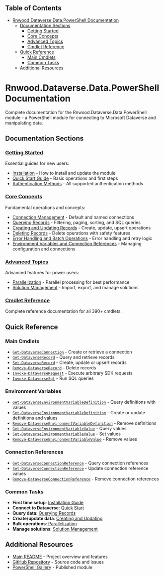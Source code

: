 <!-- START doctoc generated TOC please keep comment here to allow auto update -->
<!-- DON'T EDIT THIS SECTION, INSTEAD RE-RUN doctoc TO UPDATE -->
## Table of Contents

- [Rnwood.Dataverse.Data.PowerShell Documentation](#rnwooddataversedatapowershell-documentation)
  - [Documentation Sections](#documentation-sections)
    - [Getting Started](#getting-started)
    - [Core Concepts](#core-concepts)
    - [Advanced Topics](#advanced-topics)
    - [Cmdlet Reference](#cmdlet-reference)
  - [Quick Reference](#quick-reference)
    - [Main Cmdlets](#main-cmdlets)
    - [Common Tasks](#common-tasks)
  - [Additional Resources](#additional-resources)

<!-- END doctoc generated TOC please keep comment here to allow auto update -->

# Rnwood.Dataverse.Data.PowerShell Documentation

<!-- TOC -->
<!-- /TOC -->

Complete documentation for the Rnwood.Dataverse.Data.PowerShell module - a PowerShell module for connecting to Microsoft Dataverse and manipulating data.

## Documentation Sections

### [Getting Started](getting-started/)
Essential guides for new users:
- [Installation](getting-started/installation.md) - How to install and update the module
- [Quick Start Guide](getting-started/quickstart.md) - Basic operations and first steps
- [Authentication Methods](getting-started/authentication.md) - All supported authentication methods

### [Core Concepts](core-concepts/)
Fundamental operations and concepts:
- [Connection Management](core-concepts/connections.md) - Default and named connections
- [Querying Records](core-concepts/querying.md) - Filtering, paging, sorting, and SQL queries
- [Creating and Updating Records](core-concepts/creating-updating.md) - Create, update, upsert operations
- [Deleting Records](core-concepts/deleting.md) - Delete operations with safety features
- [Error Handling and Batch Operations](core-concepts/error-handling.md) - Error handling and retry logic
- [Environment Variables and Connection References](core-concepts/environment-variables-connection-references.md) - Managing configuration and connections

### [Advanced Topics](advanced/)
Advanced features for power users:
- [Parallelization](advanced/parallelization.md) - Parallel processing for best performance
- [Solution Management](advanced/solution-management.md) - Import, export, and manage solutions

### [Cmdlet Reference](../Rnwood.Dataverse.Data.PowerShell/docs/)
Complete reference documentation for all 390+ cmdlets.

## Quick Reference

### Main Cmdlets
- [`Get-DataverseConnection`](../Rnwood.Dataverse.Data.PowerShell/docs/Get-DataverseConnection.md) - Create or retrieve a connection
- [`Get-DataverseRecord`](../Rnwood.Dataverse.Data.PowerShell/docs/Get-DataverseRecord.md) - Query and retrieve records
- [`Set-DataverseRecord`](../Rnwood.Dataverse.Data.PowerShell/docs/Set-DataverseRecord.md) - Create, update or upsert records
- [`Remove-DataverseRecord`](../Rnwood.Dataverse.Data.PowerShell/docs/Remove-DataverseRecord.md) - Delete records
- [`Invoke-DataverseRequest`](../Rnwood.Dataverse.Data.PowerShell/docs/Invoke-DataverseRequest.md) - Execute arbitrary SDK requests
- [`Invoke-DataverseSql`](../Rnwood.Dataverse.Data.PowerShell/docs/Invoke-DataverseSql.md) - Run SQL queries

### Environment Variables
- [`Get-DataverseEnvironmentVariableDefinition`](../Rnwood.Dataverse.Data.PowerShell/docs/Get-DataverseEnvironmentVariableDefinition.md) - Query definitions with values
- [`Set-DataverseEnvironmentVariableDefinition`](../Rnwood.Dataverse.Data.PowerShell/docs/Set-DataverseEnvironmentVariableDefinition.md) - Create or update definitions and values
- [`Remove-DataverseEnvironmentVariableDefinition`](../Rnwood.Dataverse.Data.PowerShell/docs/Remove-DataverseEnvironmentVariableDefinition.md) - Remove definitions
- [`Get-DataverseEnvironmentVariableValue`](../Rnwood.Dataverse.Data.PowerShell/docs/Get-DataverseEnvironmentVariableValue.md) - Query values
- [`Set-DataverseEnvironmentVariableValue`](../Rnwood.Dataverse.Data.PowerShell/docs/Set-DataverseEnvironmentVariableValue.md) - Set values
- [`Remove-DataverseEnvironmentVariableValue`](../Rnwood.Dataverse.Data.PowerShell/docs/Remove-DataverseEnvironmentVariableValue.md) - Remove values

### Connection References
- [`Get-DataverseConnectionReference`](../Rnwood.Dataverse.Data.PowerShell/docs/Get-DataverseConnectionReference.md) - Query connection references
- [`Set-DataverseConnectionReference`](../Rnwood.Dataverse.Data.PowerShell/docs/Set-DataverseConnectionReference.md) - Update connection reference values
- [`Remove-DataverseConnectionReference`](../Rnwood.Dataverse.Data.PowerShell/docs/Remove-DataverseConnectionReference.md) - Remove connection references

### Common Tasks
- **First time setup**: [Installation Guide](getting-started/installation.md)
- **Connect to Dataverse**: [Quick Start](getting-started/quickstart.md#getting-a-connection)
- **Query data**: [Querying Records](core-concepts/querying.md)
- **Create/update data**: [Creating and Updating](core-concepts/creating-updating.md)
- **Bulk operations**: [Parallelization](advanced/parallelization.md)
- **Manage solutions**: [Solution Management](advanced/solution-management.md)

## Additional Resources

- [Main README](../README.md) - Project overview and features
- [GitHub Repository](https://github.com/rnwood/Rnwood.Dataverse.Data.PowerShell) - Source code and issues
- [PowerShell Gallery](https://www.powershellgallery.com/packages/Rnwood.Dataverse.Data.PowerShell) - Published module
